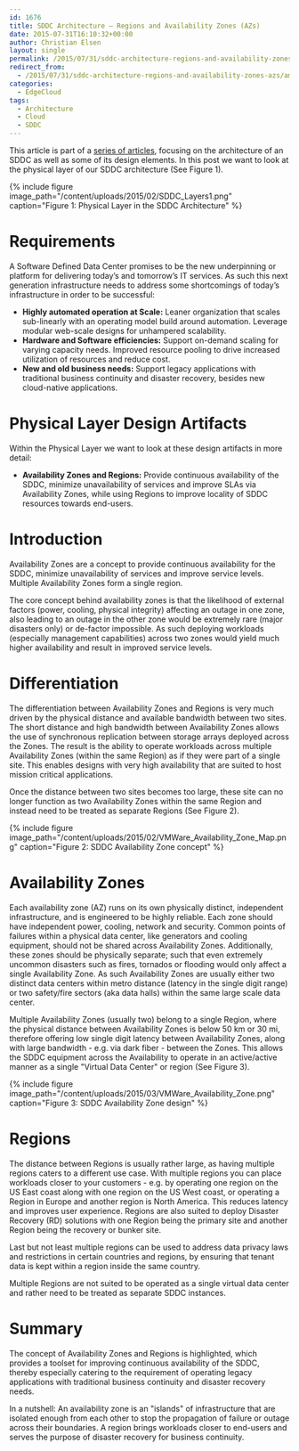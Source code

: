 ```yaml
---
id: 1676
title: SDDC Architecture – Regions and Availability Zones (AZs)
date: 2015-07-31T16:10:32+00:00
author: Christian Elsen
layout: single
permalink: /2015/07/31/sddc-architecture-regions-and-availability-zones-azs/
redirect_from:
  - /2015/07/31/sddc-architecture-regions-and-availability-zones-azs/amp/
categories:
  - EdgeCloud
tags:
  - Architecture
  - Cloud
  - SDDC
---
```

This article is part of a [series of articles](/2015/02/20/sddc-architecture-introduction/ "Software Defined Data Center (SDDC) Architecture – Introduction"), focusing on the architecture of an SDDC as well as some of its design elements. In this post we want to look at the physical layer of our SDDC architecture (See Figure 1).

{% include figure image_path="/content/uploads/2015/02/SDDC_Layers1.png" caption="Figure 1: Physical Layer in the SDDC Architecture" %}

# Requirements

A Software Defined Data Center promises to be the new underpinning or platform for delivering today’s and tomorrow’s IT services. As such this next generation infrastructure needs to address some shortcomings of today’s infrastructure in order to be successful:

  * **Highly automated operation at Scale:** Leaner organization that scales sub-linearly with an operating model build around automation. Leverage modular web-scale designs for unhampered scalability.
  * **Hardware and Software efficiencies:** Support on-demand scaling for varying capacity needs. Improved resource pooling to drive increased utilization of resources and reduce cost.
  * **New and old business needs:** Support legacy applications with traditional business continuity and disaster recovery, besides new cloud-native applications.

# Physical Layer Design Artifacts

Within the Physical Layer we want to look at these design artifacts in more detail:

  * **Availability Zones and Regions:** Provide continuous availability of the SDDC, minimize unavailability of services and improve SLAs via Availability Zones, while using Regions to improve locality of SDDC resources towards end-users.

# Introduction

Availability Zones are a concept to provide continuous availability for the SDDC, minimize unavailability of services and improve service levels. Multiple Availability Zones form a single region.

The core concept behind availability zones is that the likelihood of external factors (power, cooling, physical integrity) affecting an outage in one zone, also leading to an outage in the other zone would be extremely rare (major disasters only) or de-factor impossible. As such deploying workloads (especially management capabilities) across two zones would yield much higher availability and result in improved service levels.

# Differentiation

The differentiation between Availability Zones and Regions is very much driven by the physical distance and available bandwidth between two sites. The short distance and high bandwidth between Availability Zones allows the use of synchronous replication between storage arrays deployed across the Zones. The result is the ability to operate workloads across multiple Availability Zones (within the same Region) as if they were part of a single site. This enables designs with very high availability that are suited to host mission critical applications.

Once the distance between two sites becomes too large, these site can no longer function as two Availability Zones within the same Region and instead need to be treated as separate Regions (See Figure 2).

{% include figure image_path="/content/uploads/2015/02/VMWare_Availability_Zone_Map.png" caption="Figure 2: SDDC Availability Zone concept" %}

# Availability Zones

Each availability zone (AZ) runs on its own physically distinct, independent infrastructure, and is engineered to be highly reliable. Each zone should have independent power, cooling, network and security. Common points of failures within a physical data center, like generators and cooling equipment, should not be shared across Availability Zones. Additionally, these zones should be physically separate; such that even extremely uncommon disasters such as fires, tornados or flooding would only affect a single Availability Zone. As such Availability Zones are usually either two distinct data centers within metro distance (latency in the single digit range) or two safety/fire sectors (aka data halls) within the same large scale data center.

Multiple Availability Zones (usually two) belong to a single Region, where the physical distance between Availability Zones is below 50 km or 30 mi, therefore offering low single digit latency between Availability Zones, along with large bandwidth - e.g. via dark fiber - between the Zones. This allows the SDDC equipment across the Availability to operate in an active/active manner as a single "Virtual Data Center" or region (See Figure 3).

{% include figure image_path="/content/uploads/2015/03/VMWare_Availability_Zone.png" caption="Figure 3: SDDC Availability Zone design" %}

# Regions

The distance between Regions is usually rather large, as having multiple regions caters to a different use case. With multiple regions you can place workloads closer to your customers - e.g. by operating one region on the US East coast along with one region on the US West coast, or operating a Region in Europe and another region is North America. This reduces latency and improves user experience. Regions are also suited to deploy Disaster Recovery (RD) solutions with one Region being the primary site and another Region being the recovery or bunker site.

Last but not least multiple regions can be used to address data privacy laws and restrictions in certain countries and regions, by ensuring that tenant data is kept within a region inside the same country.

Multiple Regions are not suited to be operated as a single virtual data center and rather need to be treated as separate SDDC instances.

# Summary

The concept of Availability Zones and Regions is highlighted, which provides a toolset for improving continuous availability of the SDDC, thereby especially catering to the requirement of operating legacy applications with traditional business continuity and disaster recovery needs.

In a nutshell: An availability zone is an "islands" of infrastructure that are isolated enough from each other to stop the propagation of failure or outage across their boundaries. A region brings workloads closer to end-users and serves the purpose of disaster recovery for business continuity.
